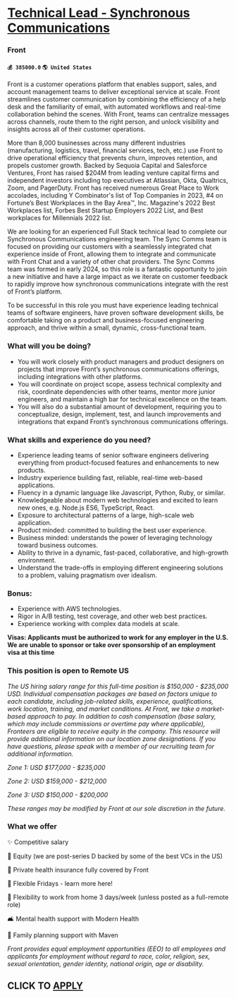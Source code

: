 # [Technical Lead - Synchronous Communications](https://www.remotewlb.com/apply/technical-lead-synchronous-communications-85589)  
### Front  
#### `💰 385000.0` `🌎 United States`  

Front is a customer operations platform that enables support, sales, and account management teams to deliver exceptional service at scale. Front streamlines customer communication by combining the efficiency of a help desk and the familiarity of email, with automated workflows and real-time collaboration behind the scenes. With Front, teams can centralize messages across channels, route them to the right person, and unlock visibility and insights across all of their customer operations.

More than 8,000 businesses across many different industries (manufacturing, logistics, travel, financial services, tech, etc.) use Front to drive operational efficiency that prevents churn, improves retention, and propels customer growth. Backed by Sequoia Capital and Salesforce Ventures, Front has raised $204M from leading venture capital firms and independent investors including top executives at Atlassian, Okta, Qualtrics, Zoom, and PagerDuty. Front has received numerous Great Place to Work accolades, including Y Combinator's list of Top Companies in 2023, #4 on Fortune’s Best Workplaces in the Bay Area™, Inc. Magazine's 2022 Best Workplaces list, Forbes Best Startup Employers 2022 List, and Best workplaces for Millennials 2022 list.

We are looking for an experienced Full Stack technical lead to complete our Synchronous Communications engineering team. The Sync Comms team is focused on providing our customers with a seamlessly integrated chat experience inside of Front, allowing them to integrate and communicate with Front Chat and a variety of other chat providers. The Sync Comms team was formed in early 2024, so this role is a fantastic opportunity to join a new initiative and have a large impact as we iterate on customer feedback to rapidly improve how synchronous communications integrate with the rest of Front’s platform.

To be successful in this role you must have experience leading technical teams of software engineers, have proven software development skills, be comfortable taking on a product and business-focused engineering approach, and thrive within a small, dynamic, cross-functional team.

### What will you be doing?

  * You will work closely with product managers and product designers on projects that improve Front’s synchronous communications offerings, including integrations with other platforms. 
  * You will coordinate on project scope, assess technical complexity and risk, coordinate dependencies with other teams, mentor more junior engineers, and maintain a high bar for technical excellence on the team.
  * You will also do a substantial amount of development, requiring you to conceptualize, design, implement, test, and launch improvements and integrations that expand Front’s synchronous communications offerings.

### What skills and experience do you need?

  * Experience leading teams of senior software engineers delivering everything from product-focused features and enhancements to new products.
  * Industry experience building fast, reliable, real-time web-based applications.
  * Fluency in a dynamic language like Javascript, Python, Ruby, or similar.
  * Knowledgeable about modern web technologies and excited to learn new ones, e.g. Node.js ES6, TypeScript, React.
  * Exposure to architectural patterns of a large, high-scale web application.
  * Product minded: committed to building the best user experience.
  * Business minded: understands the power of leveraging technology toward business outcomes.
  * Ability to thrive in a dynamic, fast-paced, collaborative, and high-growth environment.
  * Understand the trade-offs in employing different engineering solutions to a problem, valuing pragmatism over idealism.

### Bonus:

  * Experience with AWS technologies.
  * Rigor in A/B testing, test coverage, and other web best practices.
  * Experience working with complex data models at scale.

 **Visas: Applicants must be authorized to work for any employer in the U.S. We are unable to sponsor or take over sponsorship of an employment visa at this time**

### This position is open to Remote US

 _The US hiring salary range for this full-time position is $150,000 - $235,000 USD. Individual compensation packages are based on factors unique to each candidate, including job-related skills, experience, qualifications, work location, training, and market conditions. At Front, we take a market-based approach to pay. In addition to cash compensation (base salary, which may include commissions or overtime pay where applicable), Fronteers are eligible to receive equity in the company. This resource will provide additional information on our location zone designations. If you have questions, please speak with a member of our recruiting team for additional information._

 _Zone 1: USD $177,000 - $235,000_

 _Zone 2: USD $159,000 - $212,000_

 _Zone 3: USD $150,000 - $200,000_

 _These ranges may be modified by Front at our sole discretion in the future._

### What we offer

✨ Competitive salary

🤝 Equity (we are post-series D backed by some of the best VCs in the US)

🏥 Private health insurance fully covered by Front

💪 Flexible Fridays - learn more here!

🏡 Flexibility to work from home 3 days/week (unless posted as a full-remote role)

🛋 Mental health support with Modern Health

🍼 Family planning support with Maven

 _Front provides equal employment opportunities (EEO) to all employees and applicants for employment without regard to race, color, religion, sex, sexual orientation, gender identity, national origin, age or disability._

  
## CLICK TO [APPLY](https://www.remotewlb.com/apply/technical-lead-synchronous-communications-85589)

